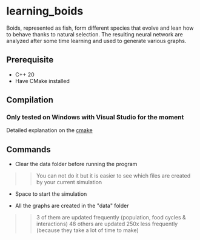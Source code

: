 # learning_boids

Boids, represented as fish, form different species that evolve and lean how to behave thanks to natural selection.
The resulting neural network are analyzed after some time learning and used to generate various graphs.

## Prerequisite
- C++ 20
- Have CMake installed

## Compilation
### Only tested on Windows with Visual Studio for the moment 
Detailed explanation on the [cmake ](https://preshing.com/20170511/how-to-build-a-cmake-based-project/ "cmake website")


## Commands
- Clear the data folder before running the program
> > You can not do it but it is easier to see which files are created by your current simulation
  
- Space to start the simulation
  
- All the graphs are created in the "data" folder
> > 3 of them are updated frequently (population, food cycles & interactions)
> > 48 others are updated 250x less frequently (because they take a lot of time to make)

